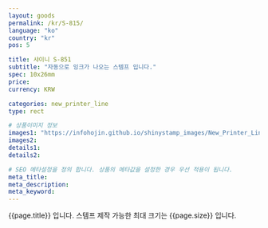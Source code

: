```yaml
---
layout: goods
permalink: /kr/S-815/
language: "ko"
country: "kr"
pos: 5

title: 샤이니 S-851
subtitle: "자동으로 잉크가 나오는 스템프 입니다."
spec: 10x26mm
price: 
currency: KRW

categories: new_printer_line
type: rect

# 상품이미지 정보
images1: "https://infohojin.github.io/shinystamp_images/New_Printer_Line/S-815/S-815_1.jpg"
images2:
details1:
details2:    

# SEO 메타설정을 정의 합니다. 상품의 메타값을 설정한 경우 우선 적용이 됩니다.
meta_title: 
meta_description:
meta_keyword:
---
```


{{page.title}} 입니다. 스템프 제작 가능한 최대 크기는 {{page.size}} 입니다. 
